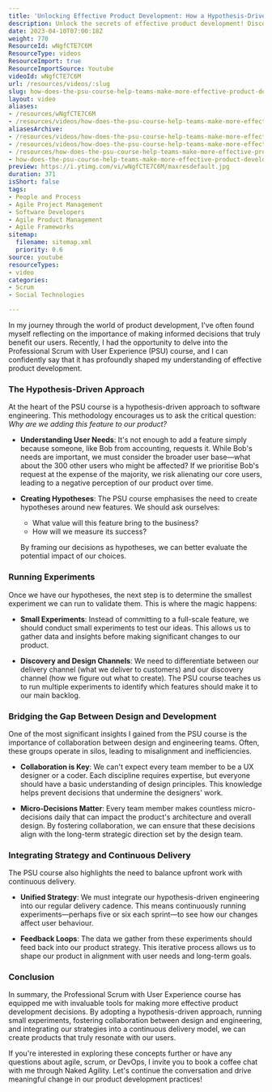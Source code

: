 ```yaml
---
title: 'Unlocking Effective Product Development: How a Hypothesis-Driven Approach Transforms User Experience'
description: Unlock the secrets of effective product development! Discover how a hypothesis-driven approach and collaboration can transform your user experience.
date: 2023-04-10T07:00:18Z
weight: 770
ResourceId: wNgfCTE7C6M
ResourceType: videos
ResourceImport: true
ResourceImportSource: Youtube
videoId: wNgfCTE7C6M
url: /resources/videos/:slug
slug: how-does-the-psu-course-help-teams-make-more-effective-product-development-decisions
layout: video
aliases:
- /resources/wNgfCTE7C6M
- /resources/videos/how-does-the-psu-course-help-teams-make-more-effective-product-development-decisions
aliasesArchive:
- /resources/videos/how-does-the-psu-course-help-teams-make-more-effective-product-development-decisions
- /resources/videos/how-does-the-psu-course-help-teams-make-more-effective-product-development-decisions-
- /resources/how-does-the-psu-course-help-teams-make-more-effective-product-development-decisions-
- how-does-the-psu-course-help-teams-make-more-effective-product-development-decisions
preview: https://i.ytimg.com/vi/wNgfCTE7C6M/maxresdefault.jpg
duration: 371
isShort: false
tags:
- People and Process
- Agile Project Management
- Software Developers
- Agile Product Management
- Agile Frameworks
sitemap:
  filename: sitemap.xml
  priority: 0.6
source: youtube
resourceTypes:
- video
categories:
- Scrum
- Social Technologies

---
```

In my journey through the world of product development, I've often found myself reflecting on the importance of making informed decisions that truly benefit our users. Recently, I had the opportunity to delve into the Professional Scrum with User Experience (PSU) course, and I can confidently say that it has profoundly shaped my understanding of effective product development. 

### The Hypothesis-Driven Approach

At the heart of the PSU course is a hypothesis-driven approach to software engineering. This methodology encourages us to ask the critical question: *Why are we adding this feature to our product?* 

- **Understanding User Needs**: It's not enough to add a feature simply because someone, like Bob from accounting, requests it. While Bob's needs are important, we must consider the broader user base—what about the 300 other users who might be affected? If we prioritise Bob's request at the expense of the majority, we risk alienating our core users, leading to a negative perception of our product over time.

- **Creating Hypotheses**: The PSU course emphasises the need to create hypotheses around new features. We should ask ourselves:
  - What value will this feature bring to the business?
  - How will we measure its success?
  
  By framing our decisions as hypotheses, we can better evaluate the potential impact of our choices.

### Running Experiments

Once we have our hypotheses, the next step is to determine the smallest experiment we can run to validate them. This is where the magic happens:

- **Small Experiments**: Instead of committing to a full-scale feature, we should conduct small experiments to test our ideas. This allows us to gather data and insights before making significant changes to our product.

- **Discovery and Design Channels**: We need to differentiate between our delivery channel (what we deliver to customers) and our discovery channel (how we figure out what to create). The PSU course teaches us to run multiple experiments to identify which features should make it to our main backlog.

### Bridging the Gap Between Design and Development

One of the most significant insights I gained from the PSU course is the importance of collaboration between design and engineering teams. Often, these groups operate in silos, leading to misalignment and inefficiencies.

- **Collaboration is Key**: We can't expect every team member to be a UX designer or a coder. Each discipline requires expertise, but everyone should have a basic understanding of design principles. This knowledge helps prevent decisions that undermine the designers' work.

- **Micro-Decisions Matter**: Every team member makes countless micro-decisions daily that can impact the product's architecture and overall design. By fostering collaboration, we can ensure that these decisions align with the long-term strategic direction set by the design team.

### Integrating Strategy and Continuous Delivery

The PSU course also highlights the need to balance upfront work with continuous delivery. 

- **Unified Strategy**: We must integrate our hypothesis-driven engineering into our regular delivery cadence. This means continuously running experiments—perhaps five or six each sprint—to see how our changes affect user behaviour.

- **Feedback Loops**: The data we gather from these experiments should feed back into our product strategy. This iterative process allows us to shape our product in alignment with user needs and long-term goals.

### Conclusion

In summary, the Professional Scrum with User Experience course has equipped me with invaluable tools for making more effective product development decisions. By adopting a hypothesis-driven approach, running small experiments, fostering collaboration between design and engineering, and integrating our strategies into a continuous delivery model, we can create products that truly resonate with our users.

If you're interested in exploring these concepts further or have any questions about agile, scrum, or DevOps, I invite you to book a coffee chat with me through Naked Agility. Let's continue the conversation and drive meaningful change in our product development practices!
